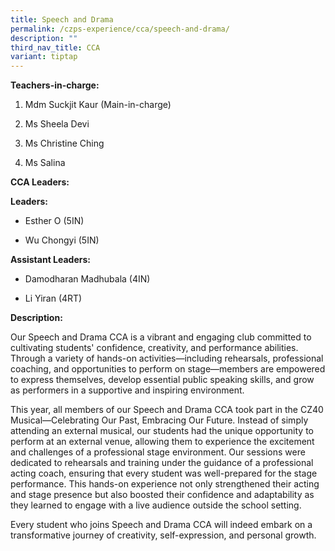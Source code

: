 ```yaml
---
title: Speech and Drama
permalink: /czps-experience/cca/speech-and-drama/
description: ""
third_nav_title: CCA
variant: tiptap
---
```

<p><strong>Teachers-in-charge:</strong>
</p>
<ol data-tight="true" class="tight">
<li>
<p>Mdm Suckjit Kaur (Main-in-charge)</p>
</li>
<li>
<p>Ms Sheela Devi</p>
</li>
<li>
<p>Ms Christine Ching</p>
</li>
<li>
<p>Ms Salina</p>
</li>
</ol>
<p><strong>CCA Leaders:&nbsp;</strong>
</p>
<p><strong>Leaders:</strong>
</p>
<ul data-tight="true" class="tight">
<li>
<p>Esther O (5IN)</p>
</li>
<li>
<p>Wu Chongyi (5IN)</p>
</li>
</ul>
<p><strong>Assistant Leaders:&nbsp;</strong>
</p>
<ul data-tight="true" class="tight">
<li>
<p>Damodharan Madhubala (4IN)</p>
</li>
<li>
<p>Li Yiran (4RT)</p>
</li>
</ul>
<p><strong>Description:</strong>
</p>
<p>Our Speech and Drama CCA is a vibrant and engaging club committed to cultivating
students' confidence, creativity, and performance abilities. Through a
variety of hands-on activities—including rehearsals, professional coaching,
and opportunities to perform on stage—members are empowered to express
themselves, develop essential public speaking skills, and grow as performers
in a supportive and inspiring environment.</p>
<p>This year, all members of our Speech and Drama CCA took part in the CZ40
Musical—Celebrating Our Past, Embracing Our Future. Instead of simply attending
an external musical, our students had the unique opportunity to perform
at an external venue, allowing them to experience the excitement and challenges
of a professional stage environment. Our sessions were dedicated to rehearsals
and training under the guidance of a professional acting coach, ensuring
that every student was well-prepared for the stage performance. This hands-on
experience not only strengthened their acting and stage presence but also
boosted their confidence and adaptability as they learned to engage with
a live audience outside the school setting.</p>
<p>Every student who joins Speech and Drama CCA will indeed embark on a transformative
journey of creativity, self-expression, and personal growth.</p>
<p></p>